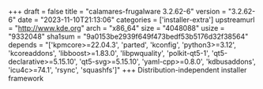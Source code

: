 +++
draft = false
title = "calamares-frugalware 3.2.62-6"
version = "3.2.62-6"
date = "2023-11-10T21:13:06"
categories = ['installer-extra']
upstreamurl = "http://www.kde.org"
arch = "x86_64"
size = "4048088"
usize = "9332048"
sha1sum = "9a0153be2939f649f473bedf53b5176d32f38564"
depends = "['kpmcore>=22.04.3', 'parted', 'kconfig', 'python3>=3.12', 'kcoreaddons', 'libboost>=1.83.0', 'libpwquality', 'polkit-qt5-1', 'qt5-declarative>=5.15.10', 'qt5-svg>=5.15.10', 'yaml-cpp>=0.8.0', 'kdbusaddons', 'icu4c>=74.1', 'rsync', 'squashfs']"
+++
Distribution-independent installer framework